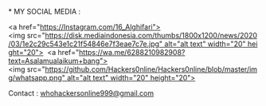 
 * MY SOCIAL MEDIA : 
  
 <a href="https://Instagram.com/16_Alghifari"><img src="https://disk.mediaindonesia.com/thumbs/1800x1200/news/2020/03/1e2c29c543e1c21f54846e7f3eae7c7e.jpg" alt="alt text" width="20" height="20"></a>  
 <a href="https://wa.me/6288210982908?text=Asalamualaikum+bang"><img src="https://github.com/Hackers0nline/Hackers0nline/blob/master/img/whatsapp.png" alt="alt text" width="20" height="20"></a> 
  
 Contact : whohackersonline999@gmail.com 
 
